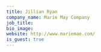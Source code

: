 ```yaml
---
title: Jillian Ryan
company_name: Marie May Company
job_title: 
bio_image: 
website: http://www.mariemae.com/
is_guest: true
---
```


